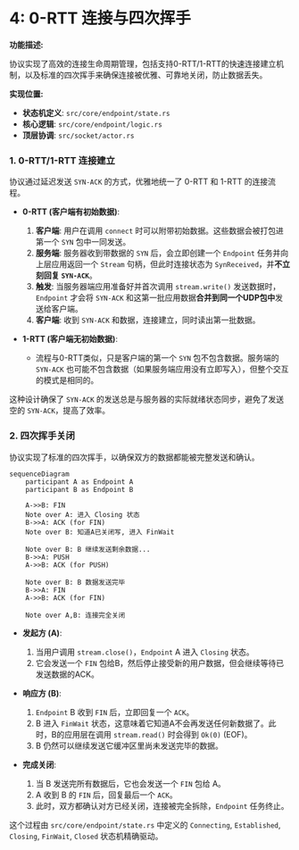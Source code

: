 # 4: 0-RTT 连接与四次挥手

**功能描述:**

协议实现了高效的连接生命周期管理，包括支持0-RTT/1-RTT的快速连接建立机制，以及标准的四次挥手来确保连接被优雅、可靠地关闭，防止数据丢失。

**实现位置:**

- **状态机定义**: `src/core/endpoint/state.rs`
- **核心逻辑**: `src/core/endpoint/logic.rs`
- **顶层协调**: `src/socket/actor.rs`

### 1. 0-RTT/1-RTT 连接建立

协议通过延迟发送 `SYN-ACK` 的方式，优雅地统一了 0-RTT 和 1-RTT 的连接流程。

- **0-RTT (客户端有初始数据)**:
    1.  **客户端**: 用户在调用 `connect` 时可以附带初始数据。这些数据会被打包进第一个 `SYN` 包中一同发送。
    2.  **服务端**: 服务器收到带数据的 `SYN` 后，会立即创建一个 `Endpoint` 任务并向上层应用返回一个 `Stream` 句柄，但此时连接状态为 `SynReceived`，并**不立刻回复 `SYN-ACK`**。
    3.  **触发**: 当服务器端应用准备好并首次调用 `stream.write()` 发送数据时，`Endpoint` 才会将 `SYN-ACK` 和这第一批应用数据**合并到同一个UDP包中**发送给客户端。
    4.  **客户端**: 收到 `SYN-ACK` 和数据，连接建立，同时读出第一批数据。

- **1-RTT (客户端无初始数据)**:
    - 流程与0-RTT类似，只是客户端的第一个 `SYN` 包不包含数据。服务端的 `SYN-ACK` 也可能不包含数据（如果服务端应用没有立即写入），但整个交互的模式是相同的。

这种设计确保了 `SYN-ACK` 的发送总是与服务器的实际就绪状态同步，避免了发送空的 `SYN-ACK`，提高了效率。

### 2. 四次挥手关闭

协议实现了标准的四次挥手，以确保双方的数据都能被完整发送和确认。

```mermaid
sequenceDiagram
    participant A as Endpoint A
    participant B as Endpoint B

    A->>B: FIN
    Note over A: 进入 Closing 状态
    B->>A: ACK (for FIN)
    Note over B: 知道A已关闭写, 进入 FinWait
    
    Note over B: B 继续发送剩余数据...
    B->>A: PUSH
    A->>B: ACK (for PUSH)

    Note over B: B 数据发送完毕
    B->>A: FIN
    A->>B: ACK (for FIN)
    
    Note over A,B: 连接完全关闭
```

- **发起方 (A)**:
    1.  当用户调用 `stream.close()`，`Endpoint` A 进入 `Closing` 状态。
    2.  它会发送一个 `FIN` 包给B，然后停止接受新的用户数据，但会继续等待已发送数据的ACK。

- **响应方 (B)**:
    1.  `Endpoint` B 收到 `FIN` 后，立即回复一个 `ACK`。
    2.  B 进入 `FinWait` 状态，这意味着它知道A不会再发送任何新数据了。此时，B的应用层在调用 `stream.read()` 时会得到 `Ok(0)` (EOF)。
    3.  B 仍然可以继续发送它缓冲区里尚未发送完毕的数据。

- **完成关闭**:
    1.  当 B 发送完所有数据后，它也会发送一个 `FIN` 包给 A。
    2.  A 收到 B 的 `FIN` 后，回复最后一个 `ACK`。
    3.  此时，双方都确认对方已经关闭，连接被完全拆除，`Endpoint` 任务终止。

这个过程由 `src/core/endpoint/state.rs` 中定义的 `Connecting`, `Established`, `Closing`, `FinWait`, `Closed` 状态机精确驱动。 